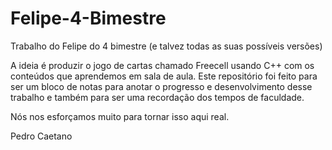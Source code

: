 # Felipe-4-Bimestre
Trabalho do Felipe do 4 bimestre (e talvez todas as suas possíveis versões)

A ideia é produzir o jogo de cartas chamado Freecell usando C++ com os conteúdos que 
aprendemos em sala de aula. Este repositório foi feito para ser um bloco de notas para
anotar o progresso e desenvolvimento desse trabalho e também para ser uma recordação
dos tempos de faculdade.

Nós nos esforçamos muito para tornar isso aqui real.

Pedro Caetano
